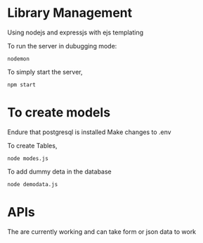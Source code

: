 # Library Management
 Using nodejs and expressjs with ejs templating

To run the server in dubugging mode:
```
nodemon
```
To simply start the server,
```
npm start
```

# To create models 
Endure that postgresql is installed
Make changes to .env

To create Tables,
```
node modes.js
```

To add dummy deta in the database
```
node demodata.js
```

# APIs
The are currently working and can take form or json data to work
